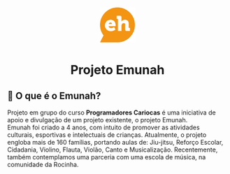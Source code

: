 <h1 align= "center"><img src="img/emunah-read.me.png" width="80px" height="80px" ></h1>
<h1 align= "center"> Projeto Emunah</h1>




## 📃 O que é o Emunah?

Projeto em grupo do curso **Programadores Cariocas** é uma iniciativa de apoio e divulgação de um projeto existente, o projeto Emunah. <br>
Emunah foi criado a 4 anos, com intuito de promover as atividades culturais, esportivas e intelectuais de crianças. Atualmente, o projeto engloba mais de 160 famílias, portando aulas de: Jiu-jitsu, Reforço Escolar, Cidadania, Violino, Flauta, Violão, Canto e Musicalização.
Recentemente, também contemplamos uma parceria com uma escola de música, na comunidade da Rocinha.

